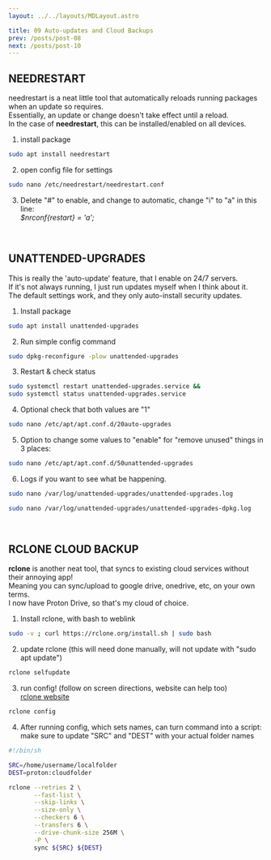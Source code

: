 ```yaml
---
layout: ../../layouts/MDLayout.astro

title: 09 Auto-updates and Cloud Backups
prev: /posts/post-08
next: /posts/post-10
---
```



## NEEDRESTART
needrestart is a neat little tool that automatically reloads running packages when an update so requires.<br>
Essentially, an update or change doesn't take effect until a reload.<br>
In the case of **needrestart**, this can be installed/enabled on all devices.<br>

1. install package
```sh
sudo apt install needrestart
```
2. open config file for settings
```sh
sudo nano /etc/needrestart/needrestart.conf
```
3. Delete "#" to enable, and change to automatic, change "i" to "a" in this line:<br>
_$nrconf{restart} = 'a';_

<br>

## UNATTENDED-UPGRADES
This is really the 'auto-update' feature, that I enable on 24/7 servers.<br>
If it's not always running, I just run updates myself when I think about it.<br>
The default settings work, and they only auto-install security updates.

1. Install package
```sh
sudo apt install unattended-upgrades
```
2. Run simple config command
```sh
sudo dpkg-reconfigure -plow unattended-upgrades
```
3. Restart & check status
```sh
sudo systemctl restart unattended-upgrades.service &&
sudo systemctl status unattended-upgrades.service
```
4. Optional check that both values are "1"
```sh
sudo nano /etc/apt/apt.conf.d/20auto-upgrades
```
5. Option to change some values to "enable" for "remove unused" things in 3 places:
```sh
sudo nano /etc/apt/apt.conf.d/50unattended-upgrades
```
6. Logs if you want to see what be happening.
```sh
sudo nano /var/log/unattended-upgrades/unattended-upgrades.log
```
```sh
sudo nano /var/log/unattended-upgrades/unattended-upgrades-dpkg.log
```
<br>

## RCLONE CLOUD BACKUP
**rclone** is another neat tool, that syncs to existing cloud services without their annoying app!<br>
Meaning you can sync/upload to google drive, onedrive, etc, on your own terms.<br>
I now have Proton Drive, so that's my cloud of choice.

1. Install rclone, with bash to weblink
```sh
sudo -v ; curl https://rclone.org/install.sh | sudo bash
```
2. update rclone (this will need done manually, will not update with "sudo apt update")
```sh
rclone selfupdate
```
3. run config! (follow on screen directions, website can help too)<br>
[rclone website](rclone.org)
```sh
rclone config
```
4. After running config, which sets names, can turn command into a script:<br>
make sure to update "SRC" and "DEST" with your actual folder names
```sh
#!/bin/sh

SRC=/home/username/localfolder
DEST=proton:cloudfolder

rclone --retries 2 \
       --fast-list \
       --skip-links \
       --size-only \
       --checkers 6 \
       --transfers 6 \
       --drive-chunk-size 256M \
       -P \
       sync ${SRC} ${DEST}
```